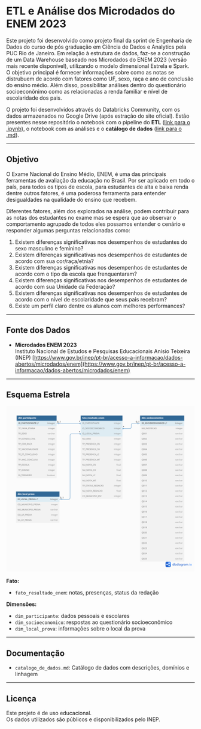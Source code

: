 # ETL e Análise dos Microdados do ENEM 2023

Este projeto foi desenvolvido como projeto final da sprint de Engenharia de Dados do curso de pós graduação em Ciência de Dados e Analytics pela PUC Rio de Janeiro. Em relação à estrutura de dados, faz-se a construção de um Data Warehouse baseado nos Microdados do ENEM 2023 (versão mais recente disponível), utilizando o modelo dimensional Estrela e Spark. O objetivo principal é fornecer informações sobre como as notas se distrubuem de acordo com fatores como UF, sexo, raça e ano de conclusão do ensino médio. Além disso, possibilitar análises dentro do questionário socioeconônimo como as relacionadas a renda familiar e nível de escolaridade dos pais.


O projeto foi desenvolvidos através do Databricks Community, com os dados armazenados no Google Drive (após estração do site oficial). Estão presentes nesse repositório o notebook com o pipeline do **ETL** ([link para o .ipynb](https://github.com/mgabrielarn/enem__data_analysis/blob/main/src/ETL.ipynb)), o notebook com as análises e o **catálogo de dados** ([link para o .md](https://github.com/mgabrielarn/enem__data_analysis/blob/main/src/data_catalog.md)).

---
## Objetivo

O Exame Nacional do Ensino Médio, ENEM, é uma das principais ferramentas de avaliação da educação no Brasil. Por ser aplicado em todo o país, para todos os tipos de escola, para estudantes de alta e baixa renda dentre outros fatores, é uma poderosa ferramenta para entender desigualdades na qualidade do ensino que recebem.

Diferentes fatores, além dos explorados na análise, podem contribuir para as notas dos estudantes no exame mas se espera que ao observar o comportamento agrupado de todos eles possamos entender o cenário e responder algumas perguntas relacionadas como:
1. Existem diferenças significativas nos desempenhos de estudantes do sexo masculino e feminino?
2. Existem diferenças significativas nos desempenhos de estudantes de acordo com sua cor/raça/etnia?
3. Existem diferenças significativas nos desempenhos de estudantes de acordo com o tipo da escola que frenquentaram?
4. Existem diferenças significativas nos desempenhos de estudantes de acordo com sua Unidade da Federação?
5. Existem diferenças significativas nos desempenhos de estudantes de acordo com o nível de escolaridade que seus pais recebram?
6. Existe um perfil claro dentre os alunos com melhores performances?

---
## Fonte dos Dados

- **Microdados ENEM 2023**  
  Instituto Nacional de Estudos e Pesquisas Educacionais Anísio Teixeira (INEP)
  [https://www.gov.br/inep/pt-br/acesso-a-informacao/dados-abertos/microdados/enem](https://www.gov.br/inep/pt-br/acesso-a-informacao/dados-abertos/microdados/enem)


---

## Esquema Estrela

![image info](./img/star_schema_enem.png)

**Fato:**
- `fato_resultado_enem`: notas, presenças, status da redação

**Dimensões:**
- `dim_participante`: dados pessoais e escolares
- `dim_socioeconomico`: respostas ao questionário socioeconômico
- `dim_local_prova`: informações sobre o local da prova

---

## Documentação

- `catalogo_de_dados.md`: Catálogo de dados com descrições, domínios e linhagem

---

## Licença

Este projeto é de uso educacional.  
Os dados utilizados são públicos e disponibilizados pelo INEP.

